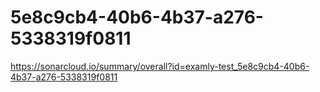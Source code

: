 # 5e8c9cb4-40b6-4b37-a276-5338319f0811
https://sonarcloud.io/summary/overall?id=examly-test_5e8c9cb4-40b6-4b37-a276-5338319f0811
